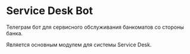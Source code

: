 # Service Desk Bot

Телеграм бот для сервисного обслуживания банкоматов со стороны банка.

Является основным модулем для системы Service Desk.
